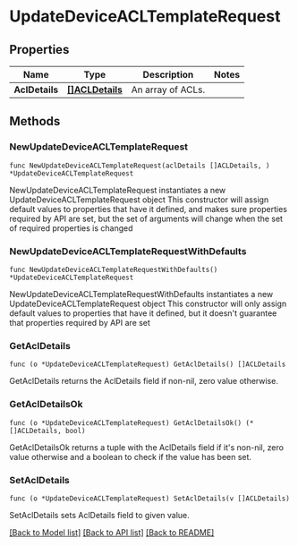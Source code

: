# UpdateDeviceACLTemplateRequest

## Properties

Name | Type | Description | Notes
------------ | ------------- | ------------- | -------------
**AclDetails** | [**[]ACLDetails**](ACLDetails.md) | An array of ACLs. | 

## Methods

### NewUpdateDeviceACLTemplateRequest

`func NewUpdateDeviceACLTemplateRequest(aclDetails []ACLDetails, ) *UpdateDeviceACLTemplateRequest`

NewUpdateDeviceACLTemplateRequest instantiates a new UpdateDeviceACLTemplateRequest object
This constructor will assign default values to properties that have it defined,
and makes sure properties required by API are set, but the set of arguments
will change when the set of required properties is changed

### NewUpdateDeviceACLTemplateRequestWithDefaults

`func NewUpdateDeviceACLTemplateRequestWithDefaults() *UpdateDeviceACLTemplateRequest`

NewUpdateDeviceACLTemplateRequestWithDefaults instantiates a new UpdateDeviceACLTemplateRequest object
This constructor will only assign default values to properties that have it defined,
but it doesn't guarantee that properties required by API are set

### GetAclDetails

`func (o *UpdateDeviceACLTemplateRequest) GetAclDetails() []ACLDetails`

GetAclDetails returns the AclDetails field if non-nil, zero value otherwise.

### GetAclDetailsOk

`func (o *UpdateDeviceACLTemplateRequest) GetAclDetailsOk() (*[]ACLDetails, bool)`

GetAclDetailsOk returns a tuple with the AclDetails field if it's non-nil, zero value otherwise
and a boolean to check if the value has been set.

### SetAclDetails

`func (o *UpdateDeviceACLTemplateRequest) SetAclDetails(v []ACLDetails)`

SetAclDetails sets AclDetails field to given value.



[[Back to Model list]](../README.md#documentation-for-models) [[Back to API list]](../README.md#documentation-for-api-endpoints) [[Back to README]](../README.md)


